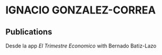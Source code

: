 # IGNACIO GONZALEZ-CORREA

## Publications

Desde la app *El Trimestre Economico* with Bernado Batiz-Lazo

